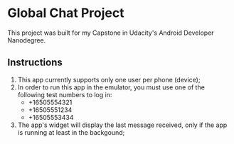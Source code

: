 # Global Chat Project
This project was built for my Capstone in Udacity's Android Developer Nanodegree.

## Instructions
1. This app currently supports only one user per phone (device);
2. In order to run this app in the emulator, you must use one of the following test numbers to log in:
    - +16505554321
    - +16505551234 
    - +16505553434 
3. The app's widget will display the last message received, only if the app is running at least in the backgound;
